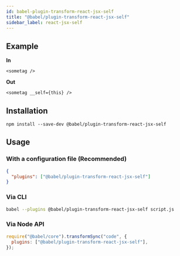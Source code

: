 ```yaml
---
id: babel-plugin-transform-react-jsx-self
title: "@babel/plugin-transform-react-jsx-self"
sidebar_label: react-jsx-self
---
```


## Example

**In**

```
<sometag />
```

**Out**

```
<sometag __self={this} />
```

## Installation

```shell npm2yarn
npm install --save-dev @babel/plugin-transform-react-jsx-self
```

## Usage

### With a configuration file (Recommended)

```json title="babel.config.json"
{
  "plugins": ["@babel/plugin-transform-react-jsx-self"]
}
```

### Via CLI

```sh title="Shell"
babel --plugins @babel/plugin-transform-react-jsx-self script.js
```

### Via Node API

```js title="JavaScript"
require("@babel/core").transformSync("code", {
  plugins: ["@babel/plugin-transform-react-jsx-self"],
});
```
